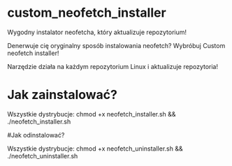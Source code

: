 # custom_neofetch_installer
Wygodny instalator neofetcha, który aktualizuje repozytorium!

Denerwuje cię oryginalny sposób instalowania neofetch?
Wybróbuj Custom neofetch installer!

Narzędzie działa na każdym repozytorium Linux i aktualizuje repozytoria!

# Jak zainstalować?

Wszystkie dystrybucje: chmod +x neofetch_installer.sh && ./neofetch_installer.sh

#Jak odinstalować?

Wszystkie dystrybucje: chmod +x neofetch_uninstaller.sh && ./neofetch_uninstaller.sh
